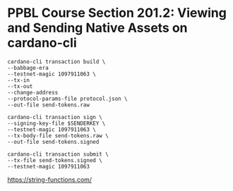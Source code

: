 # PPBL Course Section 201.2: Viewing and Sending Native Assets on cardano-cli

```
cardano-cli transaction build \
--babbage-era
--testnet-magic 1097911063 \
--tx-in
--tx-out
--change-address
--protocol-params-file protocol.json \
--out-file send-tokens.raw

cardano-cli transaction sign \
--signing-key-file $SENDERKEY \
--testnet-magic 1097911063 \
--tx-body-file send-tokens.raw \
--out-file send-tokens.signed

cardano-cli transaction submit \
--tx-file send-tokens.signed \
--testnet-magic 1097911063
```

https://string-functions.com/